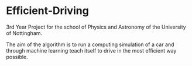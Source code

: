 # Efficient-Driving
3rd Year Project for the school of Physics and Astronomy of the University of Nottingham. 

The aim of the algorithm is to run a computing simulation of a car and through machine learning teach itself to drive in the most efficient way possible.
